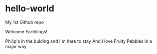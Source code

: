 # hello-world
My 1st Github repo

Welcome Earthlings!

Philip's in the bulding and I'm here to stay 
And I love Fruity Pebbles in a major way
